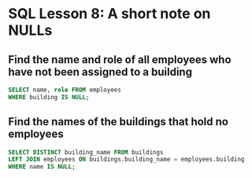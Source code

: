 # SQL Lesson 8: A short note on NULLs

## Find the name and role of all employees who have not been assigned to a building
```sql
SELECT name, role FROM employees
WHERE building IS NULL;
```

## Find the names of the buildings that hold no employees
```sql
SELECT DISTINCT building_name FROM buildings
LEFT JOIN employees ON buildings.building_name = employees.building
WHERE name IS NULL;
```